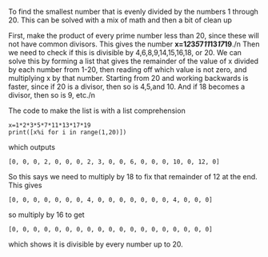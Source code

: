 To find the smallest number that is evenly divided by the numbers 1 through 20.  This can be solved with a mix of math and then a bit of clean up

First, make the product of every prime number less than 20, since these will not have common divisors. This gives the number
**x=1*2*3*5*7*11*13*17*19**./n
Then we need to check if this is divisible by 4,6,8,9,14,15,16,18, or 20.  We can solve this by forming a list that gives 
the remainder of the value of x divided by each number from 1-20, then reading off which value is not zero, and multiplying x by that number.  Starting from 20 and working backwards is faster, since if 20 is a divisor, then so is 4,5,and 10.  And if 18 becomes a divisor, then so is 9, etc./n

The code to make the list is with a list comprehension
```
x=1*2*3*5*7*11*13*17*19
print([x%i for i in range(1,20)])
```
which outputs

```
[0, 0, 0, 2, 0, 0, 0, 2, 3, 0, 0, 6, 0, 0, 0, 10, 0, 12, 0]
```
So this says we need to multiply by 18 to fix that remainder of 12 at the end.  This gives 
```
[0, 0, 0, 0, 0, 0, 0, 4, 0, 0, 0, 0, 0, 0, 0, 4, 0, 0, 0]
```
so multiply by 16 to get
```
[0, 0, 0, 0, 0, 0, 0, 0, 0, 0, 0, 0, 0, 0, 0, 0, 0, 0, 0]
```

which shows it is divisible by every number up to 20.

